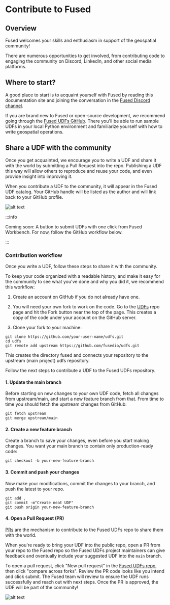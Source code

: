 # Contribute to Fused

## Overview

Fused welcomes your skills and enthusiasm in support of the geospatial community!

There are numerous opportunities to get involved, from contributing code to engaging the community on Discord, LinkedIn, and other social media platforms. 

## Where to start?

A good place to start is to acquaint yourself with Fused by reading this documentation site and joining the conversation in the [Fused Discord channel](https://bit.ly/fused-discord).

If you are brand new to Fused or open-source development, we recommend going through the [Fused UDFs GitHub](https://github.com/fusedio/udfs). There you'll be able to run sample UDFs in your local Python environment and familiarize yourself with how to write geospatial operations.

## Share a UDF with the community

Once you get acquainted, we encourage you to write a UDF and share it with the world by submitting a Pull Request into the repo. Publishing a UDF this way will allow others to reproduce and reuse your code, and even provide insight into improving it. 

When you contribute a UDF to the community, it will appear in the Fused UDF catalog. Your GitHub handle will be listed as the author and will link back to your GitHub profile.

![alt text](@site/static/img/contribute2.png)

:::info

Coming soon: A button to submit UDFs with one click from Fused Workbench. For now, follow the GitHub workflow below.

:::

### Contribution workflow

Once you write a UDF, follow these steps to share it with the community.

To keep your code organized with a readable history, and make it easy for the community to see what you've done and why you did it, we recommend this workflow:

1. Create an account on GitHub if you do not already have one.

2. You will need your own fork to work on the code. Go to the [UDFs](https://github.com/fusedio/udfs) repo page and hit the Fork button near the top of the page. This creates a copy of the code under your account on the GitHub server.

3. Clone your fork to your machine:

```
git clone https://github.com/your-user-name/udfs.git
cd udfs
git remote add upstream https://github.com/fusedio/udfs.git
```

This creates the directory fused and connects your repository to the upstream (main project) udfs repository.

Follow the next steps to contribute a UDF to the Fused UDFs repository.

#### 1. Update the main branch

Before starting on new changes to your own UDF code, fetch all changes from upstream/main, and start a new feature branch from that. From time to time you should fetch the upstream changes from GitHub: 

```
git fetch upstream
git merge upstream/main
```

#### 2. Create a new feature branch

Create a branch to save your changes, even before you start making changes. You want your main branch to contain only production-ready code:

```
git checkout -b your-new-feature-branch
```

#### 3. Commit and push your changes
Now make your modifications, commit the changes to your branch, and push the latest to your repo.

```
git add .
git commit -m"Create neat UDF"
git push origin your-new-feature-branch
```

#### 4. Open a Pull Request (PR)

[PRs](https://docs.github.com/en/pull-requests/collaborating-with-pull-requests/proposing-changes-to-your-work-with-pull-requests/about-pull-requests) are the mechanism to contribute to the Fused UDFs repo to share them with the world.

When you're ready to bring your UDF into the public repo, open a PR from your repo to the Fused repo so the Fused UDFs project maintainers can give feedback and oventually include your suggested UDF into the `main` branch. 

To open a pull request, click "New pull request" in the [Fused UDFs repo](https://github.com/fusedio/udfs/pulls), then click "compare across forks". Review the PR code looks like you intend and click submit. The Fused team will review to ensure the UDF runs successfully and reach out with next steps. Once the PR is approved, the UDF will be part of the community!

![alt text](@site/static/img/contribute1.png)

